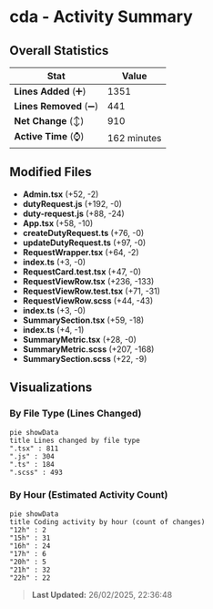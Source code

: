 # cda - Activity Summary 

## Overall Statistics

| Stat                   | Value                                                             |
| ---------------------- | ----------------------------------------------------------------- |
| **Lines Added** (➕)   | 1351                                          |
| **Lines Removed** (➖) | 441                                        |
| **Net Change** (↕)    | 910                |
| **Active Time** (⌚)   | 162 minutes |


## Modified Files
- **Admin.tsx** (+52, -2)
- **dutyRequest.js** (+192, -0)
- **duty-request.js** (+88, -24)
- **App.tsx** (+58, -10)
- **createDutyRequest.ts** (+76, -0)
- **updateDutyRequest.ts** (+97, -0)
- **RequestWrapper.tsx** (+64, -2)
- **index.ts** (+3, -0)
- **RequestCard.test.tsx** (+47, -0)
- **RequestViewRow.tsx** (+236, -133)
- **RequestViewRow.test.tsx** (+71, -31)
- **RequestViewRow.scss** (+44, -43)
- **index.ts** (+3, -0)
- **SummarySection.tsx** (+59, -18)
- **index.ts** (+4, -1)
- **SummaryMetric.tsx** (+28, -0)
- **SummaryMetric.scss** (+207, -168)
- **SummarySection.scss** (+22, -9)

## Visualizations

### By File Type (Lines Changed)

```mermaid
pie showData
title Lines changed by file type
".tsx" : 811
".js" : 304
".ts" : 184
".scss" : 493
```

### By Hour (Estimated Activity Count)

```mermaid
pie showData
title Coding activity by hour (count of changes)
"12h" : 2
"15h" : 31
"16h" : 24
"17h" : 6
"20h" : 5
"21h" : 32
"22h" : 22
```


> **Last Updated:** 26/02/2025, 22:36:48